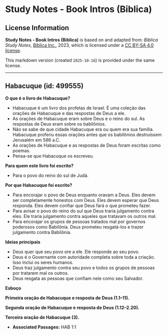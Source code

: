 # Study Notes - Book Intros (Biblica)

## License Information

**Study Notes - Book Intros (Biblica)** is based on and adapted from: _Biblica Study Notes_, [Biblica Inc.](https://www.biblica.com/), 2023, which is licensed under a [CC BY-SA 4.0 license](https://creativecommons.org/licenses/by-sa/4.0/legalcode.en).

This markdown version (created `2025-10-16`) is provided under the same license.



--------------------------------

## Habacuque (id: 499555)

**O que é o livro de** **Habacuque?**

* Habacuque é um livro dos profetas de Israel. É uma coleção das orações de Habacuque e das respostas de Deus a ele.
* As orações de Habacuque eram sobre Deus e o reino do sul. As respostas de Deus eram sobre os babilônios.
* Não se sabe de que cidade Habacuque era ou quem era sua família. Habacuque proferiu essas orações antes que os babilônios destruíssem Jerusalém em 586 a.C.
* As orações de Habacuque e as respostas de Deus foram escritas como poemas.
* Pensa\-se que Habacuque os escreveu.

**Para quem este livro foi escrito?**

* Para o povo do reino do sul de Judá.

**Por que Habacuque foi escrito?**

* Para encorajar o povo de Deus enquanto oravam a Deus. Eles devem ser completamente honestos com Deus. Eles devem esperar que Deus responda. Eles devem confiar que Deus fará o que prometeu fazer.
* Para avisar o povo do reino do sul que Deus traria julgamento contra eles. Ele traria julgamento contra aqueles que tratavam os outros mal.
* Para encorajar os grupos de pessoas tratados mal por governos poderosos como Babilônia. Deus prometeu resgatá\-los e trazer julgamento contra Babilônia.

**Ideias principais**

* Deus quer que seu povo ore a ele. Ele responde ao seu povo.
* Deus é o Governante com autoridade completa sobre toda a criação. Isso inclui os seres humanos.
* Deus traz julgamento contra seu povo e todos os grupos de pessoas por tratarem mal os outros.
* Deus resgata as pessoas que confiam nele como seu Salvador.

**Esboço**

**Primeira oração de Habacuque e resposta de Deus (1\.1–11\).**

**Segunda oração de Habacuque e resposta de Deus (1\.12–2\.20\).**

**Terceira oração de Habacuque (3\).**

* **Associated Passages:** HAB 1:1

